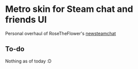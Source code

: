 # Metro skin for Steam chat and friends UI
Personal overhaul of RoseTheFlower's [newsteamchat](https://github.com/RoseTheFlower/newsteamchat)
## To-do
Nothing as of today :D
